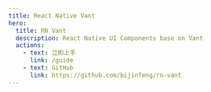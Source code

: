 ```yaml
---
title: React Native Vant
hero:
  title: RN Vant
  description: React Native UI Components base on Vant
  actions:
    - text: 立即上手
      link: /guide
    - text: GitHub
      link: https://github.com/bijinfeng/rn-vant
---
```

